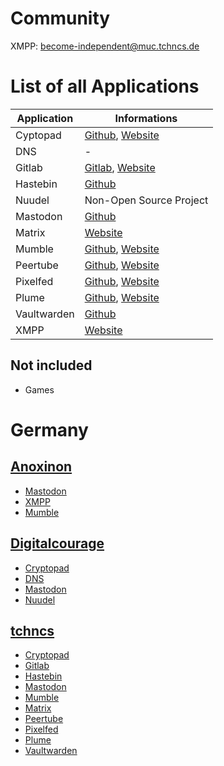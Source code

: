 # Community 
XMPP: [become-independent@muc.tchncs.de](xmpp:become-independent@muc.tchncs.de?join)

# List of all Applications

Application | Informations
-------- | --------
Cyptopad | [Github](https://github.com/xwiki-labs/cryptpad), [Website](https://cryptpad.org)
DNS | -
Gitlab | [Gitlab](https://gitlab.com/gitlab-org/gitlab), [Website](https://about.gitlab.com)
Hastebin | [Github](https://github.com/toptal/haste-server)
Nuudel | Non-Open Source Project
Mastodon | [Github](https://github.com/mastodon/mastodon)
Matrix | [Website](https://matrix.org)
Mumble | [Github](https://github.com/mumble-voip/mumble), [Website](https://www.mumble.info)
Peertube | [Github](https://github.com/Chocobozzz/PeerTube), [Website](https://joinpeertube.org)
Pixelfed | [Github](https://github.com/pixelfed/pixelfed), [Website](https://pixelfed.org)
Plume | [Github](https://github.com/Plume-org/Plume), [Website](https://joinplu.me)
Vaultwarden | [Github](https://github.com/dani-garcia/vaultwarden)
XMPP | [Website](https://xmpp.org)

## Not included 
* Games

# Germany
## [Anoxinon](https://anoxinon.de/)
* [Mastodon](https://social.anoxinon.de/)
* [XMPP](https://anoxinon.de/dienste/anoxinonmessenger/#registrieren)
* [Mumble](https://anoxinon.de/dienste/mumble/)

## [Digitalcourage](https://digitalcourage.de/)
* [Cryptopad](https://cryptpad.digitalcourage.de/)
* [DNS](https://digitalcourage.de/support/zensurfreier-dns-server/)
* [Mastodon](https://digitalcourage.social/)
* [Nuudel](https://nuudel.digitalcourage.de/)

## [tchncs](https://tchncs.de/)
* [Cryptopad](https://pad.tchncs.de/)
* [Gitlab](https://git.tchncs.de/)
* [Hastebin](https://haste.tchncs.de/)
* [Mastodon](https://social.tchncs.de/)
* [Mumble](https://tchncs.de/mumble/)
* [Matrix](https://chat.tchncs.de/) 
* [Peertube](https://tube.tchncs.de/)
* [Pixelfed](https://pixel.tchncs.de/)
* [Plume](https://write.tchncs.de/)
* [Vaultwarden](https://vault.tchncs.de/)
